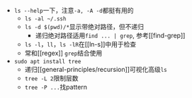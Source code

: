 - `ls --help`一下，注意`-a, -A -d`都挺有用的
  - `ls -al ~/.ssh`
  - `ls -d $(pwd)/*`显示带绝对路径，但不递归
    - 递归绝对路径适用`find ... | grep`, 参考[[find-grep]]
  - `ls -l`，`ll`，`ls -lR`在[[ln-s]]中用于检查
  - 常和[[regex]] `grep`结合使用
- `sudo apt install tree`
  - 递归[[general-principles/recursion]]可视化高级`ls`
  - `tree -L 2`限制层数
  - `tree -P ...`找pattern